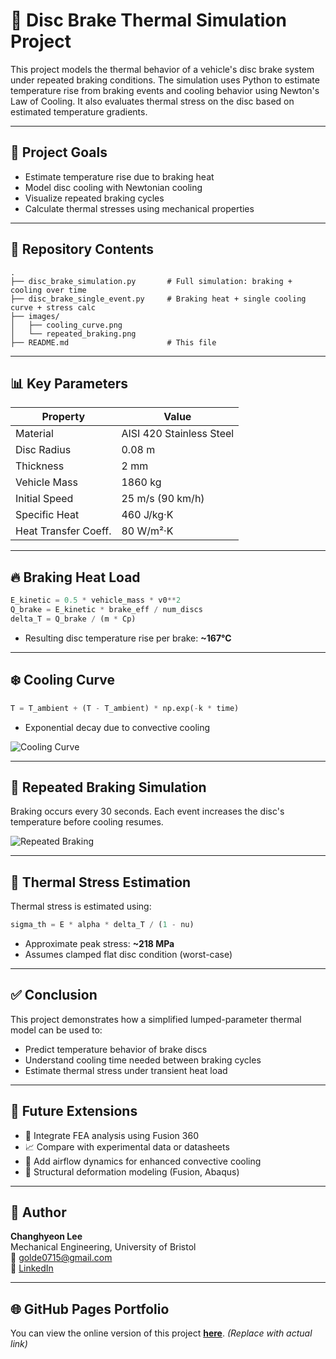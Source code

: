 # 🚗 Disc Brake Thermal Simulation Project

This project models the thermal behavior of a vehicle's disc brake system under repeated braking conditions. The simulation uses Python to estimate temperature rise from braking events and cooling behavior using Newton's Law of Cooling. It also evaluates thermal stress on the disc based on estimated temperature gradients.

---

## 📌 Project Goals

- Estimate temperature rise due to braking heat
- Model disc cooling with Newtonian cooling
- Visualize repeated braking cycles
- Calculate thermal stresses using mechanical properties

---

## 📂 Repository Contents

```
.
├── disc_brake_simulation.py       # Full simulation: braking + cooling over time
├── disc_brake_single_event.py     # Braking heat + single cooling curve + stress calc
├── images/
│   ├── cooling_curve.png
│   └── repeated_braking.png
├── README.md                      # This file
```

---

## 📊 Key Parameters

| Property | Value |
|----------|-------|
| Material | AISI 420 Stainless Steel |
| Disc Radius | 0.08 m |
| Thickness | 2 mm |
| Vehicle Mass | 1860 kg |
| Initial Speed | 25 m/s (90 km/h) |
| Specific Heat | 460 J/kg·K |
| Heat Transfer Coeff. | 80 W/m²·K |

---

## 🔥 Braking Heat Load

```python
E_kinetic = 0.5 * vehicle_mass * v0**2
Q_brake = E_kinetic * brake_eff / num_discs
delta_T = Q_brake / (m * Cp)
```

- Resulting disc temperature rise per brake: **~167°C**

---

## ❄️ Cooling Curve

```python
T = T_ambient + (T - T_ambient) * np.exp(-k * time)
```

- Exponential decay due to convective cooling

![Cooling Curve](images/cooling_curve.png)

---

## 🔁 Repeated Braking Simulation

Braking occurs every 30 seconds. Each event increases the disc's temperature before cooling resumes.

![Repeated Braking](images/repeated_braking.png)

---

## 🧠 Thermal Stress Estimation

Thermal stress is estimated using:

```python
sigma_th = E * alpha * delta_T / (1 - nu)
```

- Approximate peak stress: **~218 MPa**
- Assumes clamped flat disc condition (worst-case)

---

## ✅ Conclusion

This project demonstrates how a simplified lumped-parameter thermal model can be used to:

- Predict temperature behavior of brake discs
- Understand cooling time needed between braking cycles
- Estimate thermal stress under transient heat load

---

## 📘 Future Extensions

- 🔄 Integrate FEA analysis using Fusion 360
- 📈 Compare with experimental data or datasheets
- 💨 Add airflow dynamics for enhanced convective cooling
- 🧱 Structural deformation modeling (Fusion, Abaqus)

---

## 🔗 Author

**Changhyeon Lee**  
Mechanical Engineering, University of Bristol  
📧 golde0715@gmail.com  
🔗 [LinkedIn](https://linkedin.com/in/changhyeon-lee-329685232)

---

## 🌐 GitHub Pages Portfolio
You can view the online version of this project [**here**](https://yourusername.github.io/disc-brake-simulation). *(Replace with actual link)*
